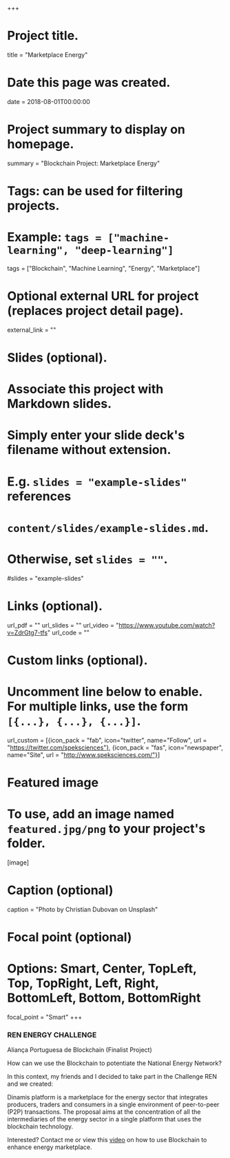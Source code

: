 +++
# Project title.
title = "Marketplace Energy"

# Date this page was created.
date = 2018-08-01T00:00:00

# Project summary to display on homepage.
summary = "Blockchain Project: Marketplace Energy"

# Tags: can be used for filtering projects.
# Example: `tags = ["machine-learning", "deep-learning"]`
tags = ["Blockchain", "Machine Learning", "Energy", "Marketplace"]

# Optional external URL for project (replaces project detail page).
external_link = ""

# Slides (optional).
#   Associate this project with Markdown slides.
#   Simply enter your slide deck's filename without extension.
#   E.g. `slides = "example-slides"` references 
#   `content/slides/example-slides.md`.
#   Otherwise, set `slides = ""`.
#slides = "example-slides"

# Links (optional).
url_pdf = ""
url_slides = ""
url_video = "https://www.youtube.com/watch?v=ZdrGtg7-tfs"
url_code = ""

# Custom links (optional).
#   Uncomment line below to enable. For multiple links, use the form `[{...}, {...}, {...}]`.
url_custom = [{icon_pack = "fab", icon="twitter", name="Follow", url = "https://twitter.com/speksciences"}, {icon_pack = "fas", icon="newspaper", name="Site", url = "http://www.speksciences.com/"}]


# Featured image
# To use, add an image named `featured.jpg/png` to your project's folder. 
[image]
  # Caption (optional)
  caption = "Photo by Christian Dubovan on Unsplash"
  
  # Focal point (optional)
  # Options: Smart, Center, TopLeft, Top, TopRight, Left, Right, BottomLeft, Bottom, BottomRight
  focal_point = "Smart"
+++
### REN ENERGY CHALLENGE

Aliança Portuguesa de Blockchain (Finalist Project)

How can we use the Blockchain to potentiate the National Energy Network?

In this context, my friends and I decided to take part in the Challenge REN and we created:

Dinamis platform is a marketplace for the energy sector that integrates producers, traders and consumers in a single environment of peer-to-peer (P2P) transactions. The proposal aims at the concentration of all the intermediaries of the energy sector in a single platform that uses the blockchain technology.

Interested? Contact me or view this [video](https://www.youtube.com/watch?v=ZdrGtg7-tfs) on how to use Blockchain to enhance energy marketplace.